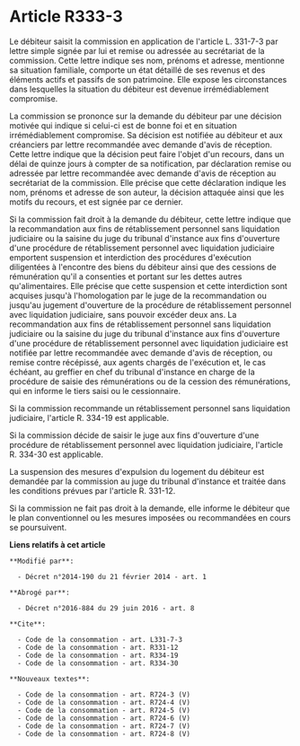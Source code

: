 # Article R333-3

Le débiteur saisit la commission en application de l'article L. 331-7-3 par lettre simple signée par lui et remise ou
adressée au secrétariat de la commission. Cette lettre indique ses nom, prénoms et adresse, mentionne sa situation familiale,
comporte un état détaillé de ses revenus et des éléments actifs et passifs de son patrimoine. Elle expose les circonstances
dans lesquelles la situation du débiteur est devenue irrémédiablement compromise. 

La commission se prononce sur la demande du débiteur par une décision motivée qui indique si celui-ci est de bonne foi et en
situation irrémédiablement compromise. Sa décision est notifiée au débiteur et aux créanciers par lettre recommandée avec
demande d'avis de réception. Cette lettre indique que la décision peut faire l'objet d'un recours, dans un délai de quinze
jours à compter de sa notification, par déclaration remise ou adressée par lettre recommandée avec demande d'avis de
réception au secrétariat de la commission. Elle précise que cette déclaration indique les nom, prénoms et adresse de son
auteur, la décision attaquée ainsi que les motifs du recours, et est signée par ce dernier. 

Si la commission fait droit à la demande du débiteur, cette lettre indique que la recommandation aux fins de rétablissement
personnel sans liquidation judiciaire ou la saisine du juge du tribunal d'instance aux fins d'ouverture d'une procédure de
rétablissement personnel avec liquidation judiciaire emportent suspension et interdiction des procédures d'exécution
diligentées à l'encontre des biens du débiteur ainsi que des cessions de rémunération qu'il a consenties et portant sur les
dettes autres qu'alimentaires. Elle précise que cette suspension et cette interdiction sont acquises jusqu'à l'homologation
par le juge de la recommandation ou jusqu'au jugement d'ouverture de la procédure de rétablissement personnel avec
liquidation judiciaire, sans pouvoir excéder deux ans. La recommandation aux fins de rétablissement personnel sans
liquidation judiciaire ou la saisine du juge du tribunal d'instance aux fins d'ouverture d'une procédure de rétablissement
personnel avec liquidation judiciaire est notifiée par lettre recommandée avec demande d'avis de réception, ou remise contre
récépissé, aux agents chargés de l'exécution et, le cas échéant, au greffier en chef du tribunal d'instance en charge de la
procédure de saisie des rémunérations ou de la cession des rémunérations, qui en informe le tiers saisi ou le cessionnaire. 

Si la commission recommande un rétablissement personnel sans liquidation judiciaire, l'article R. 334-19 est applicable. 

Si la commission décide de saisir le juge aux fins d'ouverture d'une procédure de rétablissement personnel avec liquidation
judiciaire, l'article R. 334-30 est applicable. 

La suspension des mesures d'expulsion du logement du débiteur est demandée par la commission au juge du tribunal d'instance
et traitée dans les conditions prévues par l'article R. 331-12. 

Si la commission ne fait pas droit à la demande, elle informe le débiteur que le plan conventionnel ou les mesures imposées
ou recommandées en cours se poursuivent.

**Liens relatifs à cet article**

	**Modifié par**:

	  - Décret n°2014-190 du 21 février 2014 - art. 1

	**Abrogé par**:

	  - Décret n°2016-884 du 29 juin 2016 - art. 8

	**Cite**:

	  - Code de la consommation - art. L331-7-3
	  - Code de la consommation - art. R331-12
	  - Code de la consommation - art. R334-19
	  - Code de la consommation - art. R334-30

	**Nouveaux textes**:

	  - Code de la consommation - art. R724-3 (V)
	  - Code de la consommation - art. R724-4 (V)
	  - Code de la consommation - art. R724-5 (V)
	  - Code de la consommation - art. R724-6 (V)
	  - Code de la consommation - art. R724-7 (V)
	  - Code de la consommation - art. R724-8 (V)
